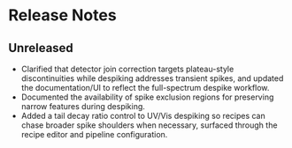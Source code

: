 # Release Notes

## Unreleased
- Clarified that detector join correction targets plateau-style discontinuities while despiking addresses transient spikes, and updated the documentation/UI to reflect the full-spectrum despike workflow.
- Documented the availability of spike exclusion regions for preserving narrow features during despiking.
- Added a tail decay ratio control to UV/Vis despiking so recipes can chase broader spike shoulders when necessary, surfaced through the recipe editor and pipeline configuration.
